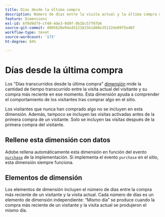 ```yaml
---
title: Días desde la última compra
description: Número de días entre la visita actual y la última compra que realizaron.
feature: Dimensions
exl-id: 6f0d9d79-cf40-4de3-9d9f-9b1bc57f97b6
source-git-commit: d095628e94a45221815b1d08e35132de09f5ed8f
workflow-type: tm+mt
source-wordcount: '173'
ht-degree: 84%

---
```


# Días desde la última compra

Los &quot;Días transcurridos desde la última compra&quot; [dimensión](overview.md) mide la cantidad de tiempo transcurrido entre la visita actual del visitante y su compra más reciente en ese momento. Esta dimensión ayuda a comprender el comportamiento de los visitantes tras comprar algo en el sitio.

Los visitantes que nunca han comprado algo no se incluyen en esta dimensión. Además, tampoco se incluyen las visitas activadas antes de la primera compra de un visitante. Solo se incluyen las visitas después de la primera compra del visitante.

## Rellene esta dimensión con datos

Adobe rellena automáticamente esta dimensión en función del evento [`purchase`](/help/implement/vars/page-vars/events/event-purchase.md) de la implementación. Si implementa el evento `purchase` en el sitio, esta dimensión siempre funciona.

## Elementos de dimensión

Los elementos de dimensión incluyen el número de días entre la compra más reciente de un visitante y la visita actual. Cada número de días es un elemento de dimensión independiente: “Mismo día” se produce cuando la compra más reciente de un visitante y la visita actual se produjeron el mismo día.
